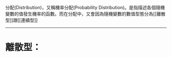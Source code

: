 分配(Distribution)，又稱機率分配(Probability Distribution)。是指描述各個隨機變數的值發生機率的函數。而在分配中，又會因為隨機變數的數值型態分為[[離散型]]跟[[連續型]]
- - -
# 離散型：
